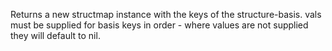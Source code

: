 Returns a new structmap instance with the keys of the
  structure-basis. vals must be supplied for basis keys in order -
  where values are not supplied they will default to nil.